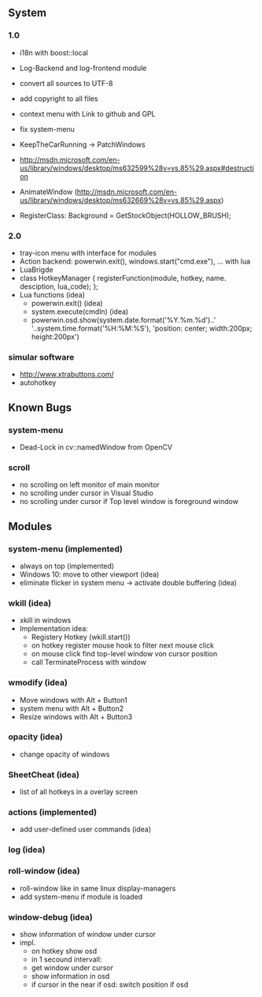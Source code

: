 ## System

### 1.0

* i18n with boost::local
* Log-Backend and log-frontend module
* convert all sources to UTF-8
* add copyright to all files
* context menu with Link to github and GPL
* fix system-menu
 
* KeepTheCarRunning -> PatchWindows
* http://msdn.microsoft.com/en-us/library/windows/desktop/ms632599%28v=vs.85%29.aspx#destruction
* AnimateWindow (http://msdn.microsoft.com/en-us/library/windows/desktop/ms632669%28v=vs.85%29.aspx)
* RegisterClass: Background = GetStockObject(HOLLOW_BRUSH);

### 2.0

* tray-icon menu with interface for modules
* Action backend: powerwin.exit(), windows.start("cmd.exe"), ... with lua
* LuaBrigde
* class HotkeyManager { registerFunction(module, hotkey, name. desciption, lua_code); };
* Lua functions (idea)
  * powerwin.exit() (idea)
  * system.execute(cmdln) (idea)
  * powerwin.osd.show(system.date.format('%Y.%m.%d')..' '..system.time.format('%H:%M:%S'), 'position: center; width:200px; height:200px')

### simular software
* http://www.xtrabuttons.com/
* autohotkey
  
## Known Bugs

### system-menu

* Dead-Lock in cv::namedWindow from OpenCV

### scroll

* no scrolling on left monitor of main monitor
* no scrolling under cursor in Visual Studio
* no scrolling under cursor if Top level window is foreground window
 
## Modules

### system-menu (implemented)

* always on top (implemented)
* Windows 10: move to other viewport (idea)
* eliminate flicker in system menu -> activate double buffering (idea)

### wkill (idea)

* xkill in windows
* Implementation idea:
  * Registery Hotkey (wkill.start())
  * on hotkey register mouse hook to filter next mouse click
  * on mouse click find top-level window von cursor position
  * call TerminateProcess with window
  
### wmodify (idea)

* Move windows with Alt + Button1
* system menu with Alt + Button2
* Resize windows with Alt + Button3
  
### opacity (idea)

* change opacity of windows

### SheetCheat (idea)

* list of all hotkeys in a overlay screen

### actions (implemented)

* add user-defined user commands (idea)

### log (idea)

### roll-window (idea)

* roll-window like in same linux display-managers
* add system-menu if module is loaded

### window-debug (idea)

* show information of window under cursor
* impl.
  * on hotkey show osd
  * in 1 secound intervall:
  * get window under cursor
  * show information in osd
  * if cursor in the near if osd: switch position if osd


